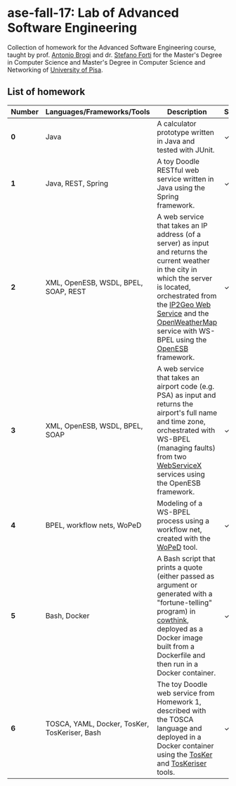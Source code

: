 # ase-fall-17: Lab of Advanced Software Engineering
Collection of homework for the Advanced Software Engineering course, taught by prof. [Antonio Brogi](http://pages.di.unipi.it/brogi/) and dr. [Stefano Forti](http://pages.di.unipi.it/forti/) for the Master's Degree in Computer Science and Master's Degree in Computer Science and Networking of [University of Pisa](http://www.unipi.it).

## List of homework

Number | Languages/Frameworks/Tools | Description | Submitted | Passed
------ | -------------------------- | ----------- | --------- | ------
**0** | Java | A calculator prototype written in Java and tested with JUnit. | ✓ | ✓
**1** | Java, REST, Spring | A toy Doodle RESTful web service written in Java using the Spring framework. | ✓ | ✓
**2** | XML, OpenESB, WSDL, BPEL, SOAP, REST | A web service that takes an IP address (of a server) as input and returns the current weather in the city in which the server is located, orchestrated from the [IP2Geo Web Service](https://ws.cdyne.com/ip2geo/ip2geo.asmx) and the [OpenWeatherMap](http://openweathermap.org) service with WS-BPEL using the [OpenESB](http://www.open-esb.net) framework. | ✓ | ✓
**3** | XML, OpenESB, WSDL, BPEL, SOAP | A web service that takes an airport code (e.g. PSA) as input and returns the airport's full name and time zone, orchestrated with WS-BPEL (managing faults) from two [WebServiceX](http://www.webservicex.net/new/Home/Index) services using the OpenESB framework. | ✓ | ✓
**4** | BPEL, workflow nets, WoPeD | Modeling of a WS-BPEL process using a workflow net, created with the [WoPeD](http://woped.dhbw-karlsruhe.de/woped/) tool. | ✓ | ?
**5** | Bash, Docker | A Bash script that prints a quote (either passed as argument or generated with a "fortune-telling" program) in [cowthink](https://en.wikipedia.org/wiki/Cowthink), deployed as a Docker image built from a Dockerfile and then run in a Docker container. | ✓ | ✓
**6** | TOSCA, YAML, Docker, TosKer, TosKeriser, Bash | The toy Doodle web service from Homework 1, described with the TOSCA language and deployed in a Docker container using the [TosKer](https://github.com/di-unipi-socc/TosKer) and [TosKeriser](https://github.com/di-unipi-socc/TosKeriser) tools. | ✓ | ?
